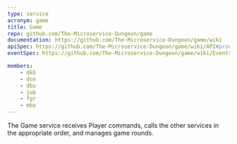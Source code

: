```yaml
---
type: service
acronym: game
title: Game
repo: github.com/The-Microservice-Dungeon/game
documentation: https://github.com/The-Microservice-Dungeon/game/wiki
apiSpec: https://github.com/The-Microservice-Dungeon/game/wiki/API#provided-rest-api
eventSpec: https://github.com/The-Microservice-Dungeon/game/wiki/Events#async-api-specification-v010

members:
    - dkö
    - dce
    - dbu
    - job
    - fgr
    - mba
---
```


The Game service receives Player commands, calls the other services
in the appropriate order, and manages game rounds. 

